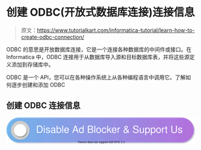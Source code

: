 # 创建 ODBC(开放式数据库连接)连接信息

> 原文：<https://www.tutorialkart.com/informatica-tutorial/learn-how-to-create-odbc-connection/>

ODBC 的意思是开放数据库连接，它是一个连接各种数据库的中间件或接口。在 Informatica 中，ODBC 连接用于从数据库导入源和目标数据库表，并将这些源定义添加到存储库中。

ODBC 是一个 API，您可以在各种操作系统上从各种编程语言中调用它。了解如何逐步创建和添加 ODBC

## 创建 ODBC 连接信息

[![](img/925da31b32d6bc3827932f6c8afb11bb.png)](https://www.tutorialkart.com/)